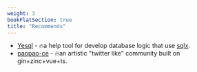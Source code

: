 ```yaml
---
weight: 3
bookFlatSection: true
title: "Recommends"
---
```


- [Yesql](https://alimy.me/yesql) - 🔥a help tool for develop database logic that use [sqlx](https://github.com/jmoiron/sqlx).
- [paopao-ce](https://github.com/rocboss/paopao-ce/tree/dev) - 🔥an artistic "twitter like" community built on gin+zinc+vue+ts.
